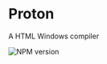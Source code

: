 # Proton

A HTML Windows compiler

<img src="https://img.shields.io/badge/Version-Stable%202.3-green" alt="NPM version" />
